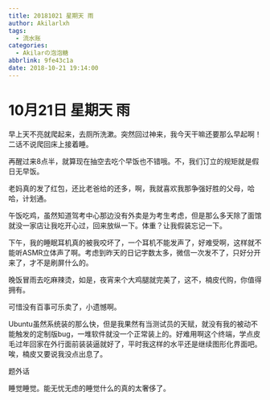 ```yaml
---
title: 20181021 星期天 雨
author: Akilarlxh
tags:
  - 流水账
categories:
  - Akilarの泡泡糖
abbrlink: 9fe43c1a
date: 2018-10-21 19:14:00
---
```

# 10月21日 星期天 雨

早上天不亮就爬起来，去厕所洗漱。突然回过神来，我今天干嘛还要那么早起啊！二话不说爬回床上接着睡。

再醒过来8点半，就算现在抽空去吃个早饭也不错哦。不，我们订立的规矩就是假日无早饭。

老妈真的发了红包，还比老爸给的还多，啊，我就喜欢我那争强好胜的父母，哈哈，计划通。

午饭吃鸡，虽然知道驾考中心那边没有外卖是为考生考虑，但是那么多天除了面馆就没一家店让我吃开心过，回来放纵一下。体重？让我假装忘记一下。

下午，我的睡眠耳机真的被我咬坏了，一个耳机不能发声了，好难受啊，这样就不能听ASMR立体声了啊。考虑到昨天的日记字数太多，微信一次发不了，只好分开来了，才不是刷屏什么的。

晚饭冒雨去吃麻辣烫，如是，夜宵来个大鸡腿就完美了，这不，楠皮代购，你值得拥有。

可惜没有百事可乐卖了，小遗憾啊。

Ubuntu虽然系统装的那么快，但是我果然有当测试员的天赋，就没有我的被动不能触发的定制版bug，一堆软件就没一个正常装上的。好难用啊这个终端，学点皮毛过年回家在外行面前装装逼就好了，平时我这样的水平还是继续图形化界面吧。唉，楠皮又要说我没点出息了。

题外话

睡觉睡觉。能无忧无虑的睡觉什么的真的太奢侈了。